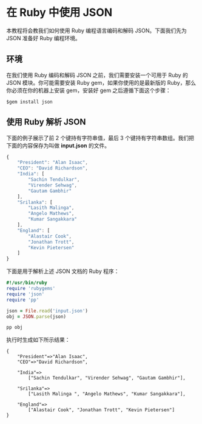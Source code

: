# 在 Ruby 中使用 JSON

本教程将会教我们如何使用 Ruby 编程语言编码和解码 JSON。下面我们先为 JSON 准备好 Ruby 编程环境。

## 环境

在我们使用 Ruby 编码和解码 JSON 之前，我们需要安装一个可用于 Ruby 的 JSON 模块。你可能需要安装 Ruby gem，如果你使用的是最新版的 Ruby，那么你必须在你的机器上安装 gem，安装好 gem 之后遵循下面这个步骤：

```shell
$gem install json
```

## 使用 Ruby 解析 JSON

下面的例子展示了前 2 个键持有字符串值，最后 3 个键持有字符串数组。我们把下面的内容保存为叫做 __input.json__ 的文件。

```javascript
{
	"President": "Alan Isaac",
	"CEO": "David Richardson",
	"India": [
		"Sachin Tendulkar",
		"Virender Sehwag",
		"Gautam Gambhir"
	],
	"Srilanka": [
		"Lasith Malinga",
		"Angelo Mathews",
		"Kumar Sangakkara"
	],
	"England": [
		"Alastair Cook",
		"Jonathan Trott",
		"Kevin Pietersen"
	]
}
```

下面是用于解析上述 JSON 文档的 Ruby 程序：

```ruby
#!/usr/bin/ruby
require 'rubygems'
require 'json'
require 'pp'

json = File.read('input.json')
obj = JSON.parse(json)

pp obj
```

执行时生成如下所示结果：

```shell
{
	"President"=>"Alan Isaac",
	"CEO"=>"David Richardson",

	"India"=>
		["Sachin Tendulkar", "Virender Sehwag", "Gautam Gambhir"],

	"Srilanka"=>
		["Lasith Malinga ", "Angelo Mathews", "Kumar Sangakkara"],

	"England"=>
		["Alastair Cook", "Jonathan Trott", "Kevin Pietersen"]
}
```